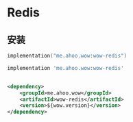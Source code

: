 # Redis

## 安装

<CodeGroup>
  <CodeGroupItem title="Gradle(Kotlin)" active>

```kotlin
implementation("me.ahoo.wow:wow-redis")
```

  </CodeGroupItem>
  <CodeGroupItem title="Gradle(Groovy)">

```groovy
implementation 'me.ahoo.wow:wow-redis'
```

  </CodeGroupItem>
  <CodeGroupItem title="Maven">

```xml

<dependency>
    <groupId>me.ahoo.wow</groupId>
    <artifactId>wow-redis</artifactId>
    <version>${wow.version}</version>
</dependency>
```